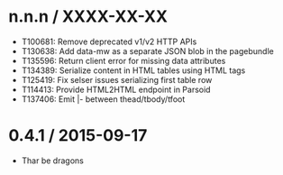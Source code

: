 
n.n.n / XXXX-XX-XX
==================

  * T100681: Remove deprecated v1/v2 HTTP APIs
  * T130638: Add data-mw as a separate JSON blob in the pagebundle
  * T135596: Return client error for missing data attributes
  * T134389: Serialize content in HTML tables using HTML tags
  * T125419: Fix selser issues serializing first table row
  * T114413: Provide HTML2HTML endpoint in Parsoid
  * T137406: Emit |- between thead/tbody/tfoot

0.4.1 / 2015-09-17
==================

  * Thar be dragons
